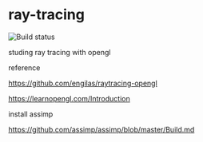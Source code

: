 # ray-tracing
![Build status](https://ci.appveyor.com/api/projects/status/github/Tidus-Zheng/ray-tracing?svg=true)

studing ray tracing with opengl

reference

https://github.com/engilas/raytracing-opengl

https://learnopengl.com/Introduction

install assimp

https://github.com/assimp/assimp/blob/master/Build.md


